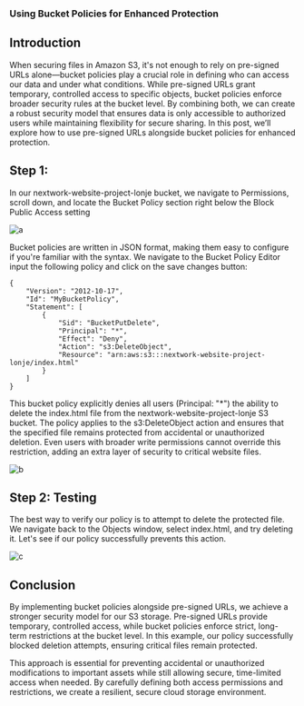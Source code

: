 ### Using Bucket Policies for Enhanced Protection


## Introduction
When securing files in Amazon S3, it's not enough to rely on pre-signed URLs alone—bucket policies play a crucial role in defining who can access our data and under what conditions. While pre-signed URLs grant temporary, controlled access to specific objects, bucket policies enforce broader security rules at the bucket level. By combining both, we can create a robust security model that ensures data is only accessible to authorized users while maintaining flexibility for secure sharing. In this post, we’ll explore how to use pre-signed URLs alongside bucket policies for enhanced protection.

## Step 1: 
In our nextwork-website-project-lonje bucket, we navigate to Permissions, scroll down, and locate the Bucket Policy section right below the Block Public Access setting 

![a](https://github.com/user-attachments/assets/0fa6f476-71de-413c-9440-0eba4a75deef)

Bucket policies are written in JSON format, making them easy to configure if you're familiar with the syntax. We navigate to the Bucket Policy Editor input the following policy and click on the save changes button:

```tsql
{
	"Version": "2012-10-17",
	"Id": "MyBucketPolicy",
	"Statement": [
		{
			"Sid": "BucketPutDelete",
			"Principal": "*",
			"Effect": "Deny",
			"Action": "s3:DeleteObject",
			"Resource": "arn:aws:s3:::nextwork-website-project-lonje/index.html"
		}
	]
}
```

This bucket policy explicitly denies all users (Principal: "*") the ability to delete the index.html file from the nextwork-website-project-lonje S3 bucket. The policy applies to the s3:DeleteObject action and ensures that the specified file remains protected from accidental or unauthorized deletion. Even users with broader write permissions cannot override this restriction, adding an extra layer of security to critical website files. 

![b](https://github.com/user-attachments/assets/7a116943-8feb-4c9f-b693-c93d1b2773a1)


## Step 2: Testing
The best way to verify our policy is to attempt to delete the protected file. We navigate back to the Objects window, select index.html, and try deleting it. Let's see if our policy successfully prevents this action.

![c](https://github.com/user-attachments/assets/43da5cd4-a980-40b5-8d8e-e6076643e61f)


## Conclusion
By implementing bucket policies alongside pre-signed URLs, we achieve a stronger security model for our S3 storage. Pre-signed URLs provide temporary, controlled access, while bucket policies enforce strict, long-term restrictions at the bucket level. In this example, our policy successfully blocked deletion attempts, ensuring critical files remain protected.

This approach is essential for preventing accidental or unauthorized modifications to important assets while still allowing secure, time-limited access when needed. By carefully defining both access permissions and restrictions, we create a resilient, secure cloud storage environment.
